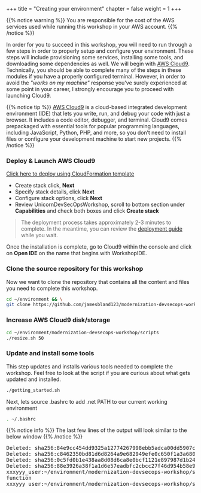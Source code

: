 +++
title = "Creating your environment"
chapter = false
weight = 1
+++

{{% notice warning %}}
You are responsible for the cost of the AWS services used while running this workshop in your AWS account.
{{% /notice %}}

In order for you to succeed in this workshop, you will need to run through a few steps in order to properly setup and configure your environment. These steps will include provisioning some services, installing some tools, and downloading some dependencies as well. We will begin with [AWS Cloud9](https://aws.amazon.com/cloud9/). Technically, you should be able to complete many of the steps in these modules if you have a properly configured terminal. However, in order to avoid the *"works on my machine"* response you've surely experienced at some point in your career, I strongly encourage you to proceed with launching Cloud9.

{{% notice tip %}}
[AWS Cloud9](https://aws.amazon.com/cloud9/) is a cloud-based integrated development environment (IDE) that lets you write, run, and debug your code with just a browser. It includes a code editor, debugger, and terminal. Cloud9 comes prepackaged with essential tools for popular programming languages, including JavaScript, Python, PHP, and more, so you don’t need to install files or configure your development machine to start new projects.
{{% /notice %}}

### Deploy & Launch AWS Cloud9

   [Click here to deploy using CloudFormation template](https://console.aws.amazon.com/cloudformation/home?region=us-west-2#/stacks/new?stackName=ModernizationWorkshop&templateURL=https://modernization-workshop-west-2.s3-us-west-2.amazonaws.com/devops/cfn/modernization-workshop.yaml)

   - Create stack click, **Next**
   - Specify stack details, click **Next**
   - Configure stack options, click **Next**
   - Review UnicornDevSecOpsWorkshop, scroll to bottom section under **Capabilities** and check both boxes and click **Create stack** 

>The deployment process takes approximately 2-3 minutes to complete. In the meantime, you can review the [deployment guide](https://aws-quickstart.s3.amazonaws.com/quickstart-cloud9-ide/doc/aws-cloud9-cloud-based-ide.pdf) while you wait.

Once the installation is complete, go to Cloud9 within the console and click on **Open IDE** on the name that begins with WorkshopIDE.

### Clone the source repository for this workshop

Now we want to clone the repository that contains all the content and files you need to complete this workshop.

```bash
cd ~/environment && \
git clone https://github.com/jamesbland123/modernization-devsecops-workshop.git
```

### Increase AWS Cloud9 disk/storage
```bash
cd ~/environment/modernization-devsecops-workshop/scripts
./resize.sh 50
```

### Update and install some tools

This step updates and installs various tools needed to complete the workshop.  Feel free to look at the script if you are curious about what gets updated and installed.  

```bash
./getting_started.sh
```
Next, lets source .bashrc to add .net PATH to our current working environment

```bash
. ~/.bashrc
```

{{% notice info %}}
The last few lines of the output will look similar to the below window
{{% /notice %}}

<pre>
Deleted: sha256:84e9cc454dd9325a12774267998ebb5adca00dd5907c73b447fd3437611209d0
Deleted: sha256:c8462350bd81d6d8264a9e682949efe0c650f1a3a6800ceccf335e70bbcdf1f9
Deleted: sha256:0c5fd0b1e438aa8d08d6ca8e0bcf1121e897987d1b24495467cb18b1d9104e19
Deleted: sha256:88e3926a38f1a1d6e57eadbfc2cbcc27f46d954b58e9dfc902e05879cd8f99b9
xxxyyy_user:~/environment/modernization-devsecops-workshop/scripts (master) $ . ~/.bashrc
function
xxxyyy_user:~/environment/modernization-devsecops-workshop/scripts (master) $ 
</pre>



